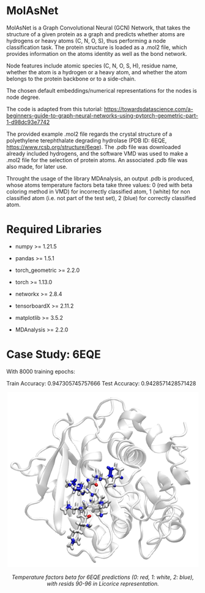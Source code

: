 # MolAsNet

<!--AtomGuesser ProteinNode ProteinGraph NodeInProtein ProNode CONSHGuess OrganicGuesser TopGraph Mol2Grapher Link Tree GraTein PepGraph(esiste) Mol2NX Mol2Net(Esistente) Mol2Nex(libero) Pro2Net(esistente) MolAsNet(libero)
-->

<!-- Immediate TO DO: 
-Data statistics improvement
-is_H, in_backbone name change
-Rate plots insert
-Remove all TODOs as comments
-xtics of Rate plots fully into picture size
-->

<!-- TO DO: 
- Altre idee: bond length regressor: edge regressor
- SPM regressor
- t-SNE per spiegare il layer, dal paper di GCNConv!!!
- resname classifier: ma servirebbe un grafo enorme, perche molti resnames avrebbero poche entries
- propagazione degli errori e piu corretta, per l'accuracy per resn!
-->

MolAsNet is a Graph Convolutional Neural (GCN) Network, that takes the structure of a given protein as a graph and predicts whether atoms are hydrogens or heavy atoms (C, N, O, S), thus performing a node classification task. The protein structure is loaded as a .mol2 file, which provides information on the atoms identity as well as the bond network.

Node features include atomic species (C, N, O, S, H), residue name, whether the atom is a hydrogen or a heavy atom, and whether the atom belongs to the protein backbone or to a side-chain.

The chosen default embeddings/numerical representations for the nodes is node degree.

The code is adapted from this tutorial: https://towardsdatascience.com/a-beginners-guide-to-graph-neural-networks-using-pytorch-geometric-part-1-d98dc93e7742


<!--The architecture includes 4 GCNConv layers (first described by Kipf et al.: https://arxiv.org/abs/1609.02907).

The used loss function is Cross Entropy.-->

The provided example .mol2 file regards the crystal structure of a polyethylene terephthalate degrading hydrolase (PDB ID: 6EQE, https://www.rcsb.org/structure/6eqe). The .pdb file was downloaded already included hydrogens, and the software VMD was used to make a .mol2 file for the selection of protein atoms. An associated .pdb file was also made, for later use.

Throught the usage of the library MDAnalysis, an output .pdb is produced, whose atoms temperature factors beta take three values: 0 (red with beta coloring method in VMD) for incorrectly classified atom, 1 (white) for non classified atom (i.e. not part of the test set), 2 (blue) for correctly classified atom.

# Required Libraries

* numpy >= 1.21.5

* pandas >= 1.5.1

* torch_geometric >= 2.2.0

* torch >= 1.13.0

* networkx >= 2.8.4

* tensorboardX >= 2.11.2

* matplotlib >= 3.5.2

* MDAnalysis >= 2.2.0

<!--* sklearn: NON TROVATO CON PIP SHOW!
* tqdm >= 4.64.0 -->

# Case Study: 6EQE

With 8000 training epochs: 

Train Accuracy: 0.947305745757666 Test Accuracy: 0.9428571428571428

<p align="center">
<img width="500" src=https://github.com/alescrnjar/MolAsNet/blob/main/example_output/Screenshot.png>
</p>
<p align="center">
<em> Temperature factors beta for 6EQE predictions (0: red, 1: white, 2: blue), with resids 90-96 in Licorice representation. </em>
</p>

<!--
# Example Confusion Matrix
-->

